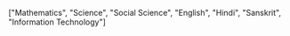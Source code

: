 ["Mathematics", "Science", "Social Science", "English", "Hindi", "Sanskrit", "Information Technology"]